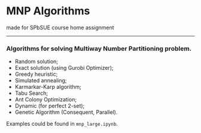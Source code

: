 # MNP Algorithms
made for SPbSUE course home assignment

---

### Algorithms for solving Multiway Number Partitioning problem.

- Random solution;
- Exact solution (using Gurobi Optimizer);
- Greedy heuristic;
- Simulated annealing;
- Karmarkar-Karp algorithm;
- Tabu Search;
- Ant Colony Optimization;
- Dynamic (for perfect 2-set);
- Genetic Algorithm (Consequent, Parallel).

Examples could be found in `mnp_large.ipynb`.
